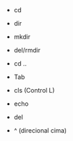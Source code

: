 - cd

- dir

- mkdir

- del/rmdir

- cd ..

- Tab

- cls (Control L)

- echo

- del

- ^ (direcional cima)
